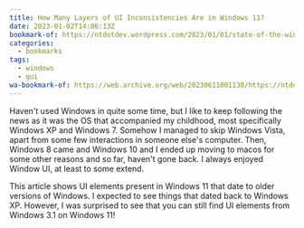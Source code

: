 ```yaml
---
title: How Many Layers of UI Inconsistencies Are in Windows 11?
date: 2023-01-02T14:06:13Z
bookmark-of: https://ntdotdev.wordpress.com/2023/01/01/state-of-the-windows-how-many-layers-of-ui-inconsistencies-are-in-windows-11/
categories:
  - bookmarks
tags:
  - windows
  - gui
wa-bookmark-of: https://web.archive.org/web/20230611001138/https://ntdotdev.wordpress.com/2023/01/01/state-of-the-windows-how-many-layers-of-ui-inconsistencies-are-in-windows-11/
---
```


Haven't used Windows in quite some time, but I like to keep following the news as it was the OS that accompanied my childhood, most specifically Windows XP and Windows 7. Somehow I managed to skip Windows Vista, apart from some few interactions in someone else's computer. Then, Windows 8 came and Windows 10 and I ended up moving to macos for some other reasons and so far, haven't gone back. I always enjoyed Window UI, at least to some extend.

This article shows UI elements present in Windows 11 that date to older versions of Windows. I expected to see things that dated back to Windows XP. However, I was surprised to see that you can still find UI elements from Windows 3.1 on Windows 11!
